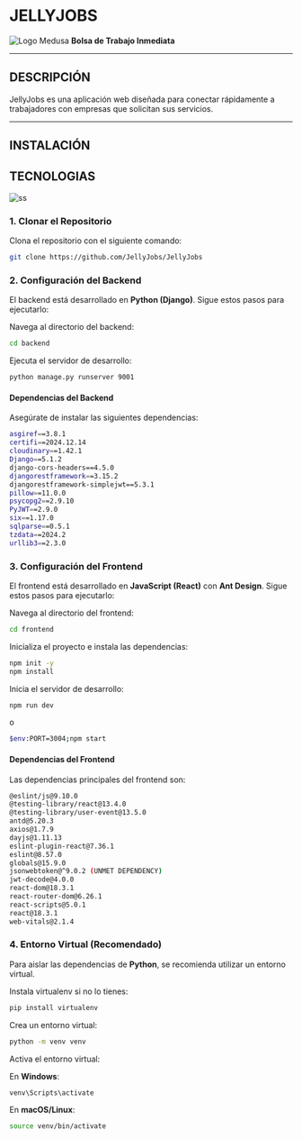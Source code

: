 # **JELLYJOBS**  
![Logo Medusa](frontend/src/assets/images/MEDUSA500x500JellyJobs.png=250x250)
**Bolsa de Trabajo Inmediata**  

---

## **DESCRIPCIÓN**  
JellyJobs es una aplicación web diseñada para conectar rápidamente a trabajadores con empresas que solicitan sus servicios.  

---
## **INSTALACIÓN**  

## **TECNOLOGIAS**  

![ss](https://github.com/user-attachments/assets/6760a433-bfda-4fc0-816b-f2ed2e47e810)

### **1. Clonar el Repositorio**  
Clona el repositorio con el siguiente comando:  

```bash
git clone https://github.com/JellyJobs/JellyJobs
```

### **2. Configuración del Backend**  
El backend está desarrollado en **Python (Django)**. Sigue estos pasos para ejecutarlo:

Navega al directorio del backend:

```bash
cd backend
```

Ejecuta el servidor de desarrollo:

```bash
python manage.py runserver 9001
```

#### **Dependencias del Backend**  
Asegúrate de instalar las siguientes dependencias:

```bash
asgiref==3.8.1
certifi==2024.12.14
cloudinary==1.42.1
Django==5.1.2
django-cors-headers==4.5.0
djangorestframework==3.15.2
djangorestframework-simplejwt==5.3.1
pillow==11.0.0
psycopg2==2.9.10
PyJWT==2.9.0
six==1.17.0
sqlparse==0.5.1
tzdata==2024.2
urllib3==2.3.0
```

### **3. Configuración del Frontend**  
El frontend está desarrollado en **JavaScript (React)** con **Ant Design**. Sigue estos pasos para ejecutarlo:

Navega al directorio del frontend:

```bash
cd frontend
```

Inicializa el proyecto e instala las dependencias:

```bash
npm init -y
npm install
```

Inicia el servidor de desarrollo:

```bash
npm run dev
```

o

```bash
$env:PORT=3004;npm start     
```

#### **Dependencias del Frontend**  
Las dependencias principales del frontend son:

```bash
@eslint/js@9.10.0
@testing-library/react@13.4.0
@testing-library/user-event@13.5.0
antd@5.20.3
axios@1.7.9
dayjs@1.11.13
eslint-plugin-react@7.36.1
eslint@8.57.0
globals@15.9.0
jsonwebtoken@^9.0.2 (UNMET DEPENDENCY)
jwt-decode@4.0.0
react-dom@18.3.1
react-router-dom@6.26.1
react-scripts@5.0.1
react@18.3.1
web-vitals@2.1.4
```

### **4. Entorno Virtual (Recomendado)**  
Para aislar las dependencias de **Python**, se recomienda utilizar un entorno virtual.

Instala virtualenv si no lo tienes:

```bash
pip install virtualenv
```

Crea un entorno virtual:

```bash
python -m venv venv
```

Activa el entorno virtual:

En **Windows**:

```bash
venv\Scripts\activate
```

En **macOS/Linux**:

```bash
source venv/bin/activate
```



